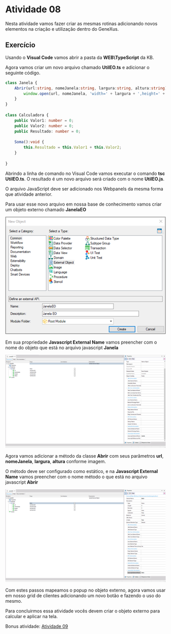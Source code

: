 # Atividade 08

Nesta atividade vamos fazer criar as mesmas rotinas adicionando novos elementos na criação e utilização dentro do GeneXus.

## Exercício

Usando o **Visual Code** vamos abrir a pasta da **WEB\TypeScript** da KB.

Agora vamos criar um novo arquivo chamado **UtilEO.ts** e adicionar o seguinte código.

```TypeScript
class Janela {
    Abrir(url:string, nomeJanela:string, largura:string, altura:string) {
        window.open(url, nomeJanela, 'width=' + largura + ',height=' + altura);
    }
}

class Calculadora {
    public Valor1: number = 0;
    public Valor2: number = 0;
    public Resultado: number = 0;

    Soma():void {
        this.Resultado = this.Valor1 + this.Valor2;
    }

}
```
Abrindo a linha de comando no Visual Code vamos executar o comando **tsc UtilEO.ts**. O resultado é um novo arquivo será criado com o nome **UtilEO.js**.

O arquivo JavaScript deve ser adicionado nos Webpanels da mesma forma que atividade anterior.

Para usar esse novo arquivo em nossa base de conhecimento vamos criar um objeto externo chamado **JanelaEO**

![Objeto Externo](/Image/Requisitos17.png)

Em sua propriedade **Javascript External Name** vamos preencher com o nome do objeto que está no arquivo javascript **Janela**

![Objeto Externo](/Image/Requisitos18.png)

Agora vamos adicionar a método da classe **Abrir** com seus parâmetros **url**, **nomeJanela**, **largura**, **altura** conforme imagem.

O método deve ser configurado como estático, e na **Javascript External Name** vamos preencher com o nome método o que está no arquivo javascript **Abrir**

![Objeto Externo](/Image/Requisitos19.png)

Com estes passos mapeamos o popup no objeto externo, agora vamos usar em nosso grid de clientes adicionando um novo botão e fazendo o uso do mesmo.

Para concluirmos essa atividade vocês devem criar o objeto externo para calcular e aplicar na tela.

Bonus atividade: [Atividade 09](ATIVIDADE09.md)